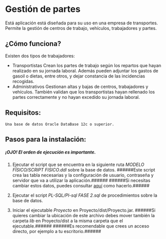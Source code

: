 # Gestión de partes #

Está aplicación está diseñada para su uso en una empresa de transportes. Permite la gestión de centros de trabajo, vehículos, trabajadores y partes.

## ¿Cómo funciona? ##

Existen dos tipos de trabajadores:

* Transportistas 
	Crean los partes de trabajo según los repartos que hayan realizado en su jornada laboral. Además pueden adjuntar los gastos de gasoil o dietas, entre otros, y dejar constancia de las incidencias recogidas.
* Administrativos
	Gestionan altas y bajas de centros, trabajadores y vehículos. También validan que los transportistas hayan rellenado los partes correctamente y no hayan excedido su jornada laboral.
		
## Requisitos: ##
	
	Una base de datos Oracle DataBase 12c o superior.

## Pasos para la instalación: ##

##### ¡OJO! El orden de ejecución es importante. #####
	
1. Ejecutar el script que se encuentra en la siguiente ruta _MODELO FÍSICO/SCRIPT FISICO.ddl_ sobre la base de datos.
######Este script crea las tabla necesarias y la configuración de usuario, contraseña y servidor que va a utilizar la aplicación.######
######Si necesitas cambiar estos datos, puedes consultar [aquí]() como hacerlo.######
	
2. Ejecutar el script _PL-SQL/Pl-sql FASE 2.sql_ de procedimientos sobre la base de datos.
3. Iniciar el ejecutable _Proyecto_ en Proyecto/dist/Proyecto.jar.
######Si quieres cambiar la ubicación de este archivo debes mover también la carpeta _lib_ en Proyecto/dist a la misma carpeta que el ejecutable.######
######Es recomendable que crees un acceso directo, por ejemplo a tu escritorio.######
	


